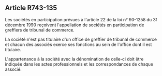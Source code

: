 Article R743-135
----
Les sociétés en participation prévues à l'article 22 de la loi n° 90-1258 du 31
décembre 1990 reçoivent l'appellation de sociétés en participation de greffiers
de tribunal de commerce.

La société n'est pas titulaire d'un office de greffier de tribunal de commerce
et chacun des associés exerce ses fonctions au sein de l'office dont il est
titulaire.

L'appartenance à la société avec la dénomination de celle-ci doit être indiquée
dans les actes professionnels et les correspondances de chaque associé.
